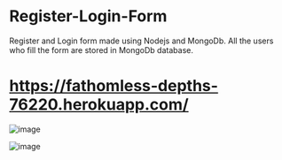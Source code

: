 # Register-Login-Form
Register and Login form made using Nodejs and MongoDb. All the users who fill the form are stored in MongoDb database.   

#  https://fathomless-depths-76220.herokuapp.com/   

![image](https://user-images.githubusercontent.com/54748438/129700329-48bd3211-39eb-46ab-a52f-077401fb38ea.png)


![image](https://user-images.githubusercontent.com/54748438/129700388-fad64d87-8fed-4b4c-b667-6fa015fb8c3e.png)

